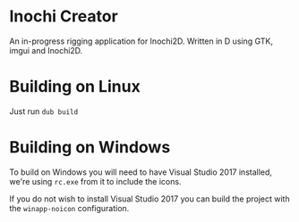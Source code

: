 
# Inochi Creator
An in-progress rigging application for Inochi2D.
Written in D using GTK, imgui and Inochi2D.

# Building on Linux
Just run `dub build`

# Building on Windows
To build on Windows you will need to have Visual Studio 2017 installed, we're using `rc.exe` from it to include the icons.

If you do not wish to install Visual Studio 2017 you can build the project with the `winapp-noicon` configuration.